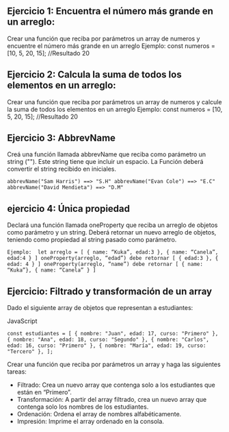 ## Ejercicio 1: Encuentra el número más grande en un arreglo:
Crear una función que reciba por parámetros un array de numeros y encuentre el número más grande en un arreglo
Ejemplo:
const numeros = [10, 5, 20, 15]; //Resultado 20

## Ejercicio 2: Calcula la suma de todos los elementos en un arreglo:
Crear una función que reciba por parámetros un array de numeros y calcule la suma de todos los elementos en un arreglo
Ejemplo:
const numeros = [10, 5, 20, 15]; //Resultado 20

## Ejercicio 3: AbbrevName
Creá una función llamada abbrevName que reciba como parámetro un string (""). Este string tiene que incluir un espacio. La Función deberá convertir el string recibido en iniciales.

``abbrevName("Sam Harris") ==> "S.H"
 abbrevName("Evan Cole") ==> "E.C"
 abbrevName("David Mendieta") ==> "D.M"``

 ## ejercicio 4: Única propiedad
Declará una función llamada oneProperty que reciba un arreglo de objetos como parámetro y un string. Deberá retornar un nuevo arreglo de objetos, teniendo como propiedad al string pasado como parámetro.

``Ejemplo: 
let arreglo = [ { name: “Kuka”, edad:3 }, { name: “Canela”, edad:4 } ]
oneProperty(arreglo, “edad”) debe retornar [ { edad:3 }, { edad: 4 } ]
oneProperty(arreglo, “name”) debe retornar [ { name: “Kuka”}, { name: “Canela” } ]``

## Ejercicio: Filtrado y transformación de un array

Dado el siguiente array de objetos que representan a estudiantes:

JavaScript

``const estudiantes = [
  { nombre: "Juan", edad: 17, curso: "Primero" },
  { nombre: "Ana", edad: 18, curso: "Segundo" },
  { nombre: "Carlos", edad: 16, curso: "Primero" },
  { nombre: "María", edad: 19, curso: "Tercero" },
];``


Crear una función que reciba por parámetros un array y haga las siguientes tareas:

- Filtrado: Crea un nuevo array que contenga solo a los estudiantes que están en “Primero”. 
- Transformación: A partir del array filtrado, crea un nuevo array que contenga solo los nombres de los estudiantes. 
- Ordenación: Ordena el array de nombres alfabéticamente. 
- Impresión: Imprime el array ordenado en la consola.


